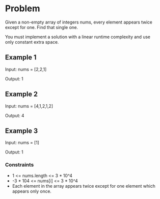 # Problem

Given a non-empty array of integers nums, every element appears twice except for one. Find that single one.

You must implement a solution with a linear runtime complexity and use only constant extra space.

## Example 1

Input: nums = [2,2,1]

Output: 1

## Example 2

Input: nums = [4,1,2,1,2]

Output: 4

## Example 3

Input: nums = [1]

Output: 1

### Constraints

- 1 <= nums.length <= 3 * 10^4
- -3 * 104 <= nums[i] <= 3 * 10^4
- Each element in the array appears twice except for one element which appears only once.
